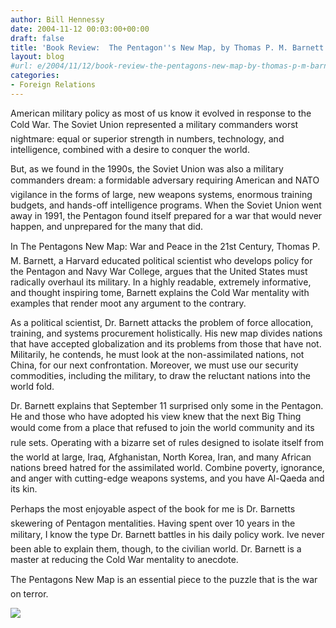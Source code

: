```yaml
---
author: Bill Hennessy
date: 2004-11-12 00:03:00+00:00
draft: false
title: 'Book Review:  The Pentagon''s New Map, by Thomas P. M. Barnett'
layout: blog
#url: e/2004/11/12/book-review-the-pentagons-new-map-by-thomas-p-m-barnett/
categories:
- Foreign Relations
---
```


American military policy as most of us know it evolved in response to the Cold War. The Soviet Union represented a military commanders worst nightmare: equal or superior strength in numbers, technology, and intelligence, combined with a desire to conquer the world.

But, as we found in the 1990s, the Soviet Union was also a military commanders dream: a formidable adversary requiring American and NATO vigilance in the forms of large, new weapons systems, enormous training budgets, and hands-off intelligence programs. When the Soviet Union went away in 1991, the Pentagon found itself prepared for a war that would never happen, and unprepared for the many that did.

In The Pentagons New Map: War and Peace in the 21st Century, Thomas P. M. Barnett, a Harvard educated political scientist who develops policy for the Pentagon and Navy War College, argues that the United States must radically overhaul its military. In a highly readable, extremely informative, and thought inspiring tome, Barnett explains the Cold War mentality with examples that render moot any argument to the contrary.

As a political scientist, Dr. Barnett attacks the problem of force allocation, training, and systems procurement holistically. His new map divides nations that have accepted globalization and its problems from those that have not. Militarily, he contends, he must look at the non-assimilated nations, not China, for our next confrontation. Moreover, we must use our security commodities, including the military, to draw the reluctant nations into the world fold.

Dr. Barnett explains that September 11 surprised only some in the Pentagon. He and those who have adopted his view knew that the next Big Thing would come from a place that refused to join the world community and its rule sets. Operating with a bizarre set of rules designed to isolate itself from the world at large, Iraq, Afghanistan, North Korea, Iran, and many African nations breed hatred for the assimilated world.  Combine poverty, ignorance, and anger with cutting-edge weapons systems, and you have Al-Qaeda and its kin.

Perhaps the most enjoyable aspect of the book for me is Dr. Barnetts skewering of Pentagon mentalities. Having spent over 10 years in the military, I know the type Dr. Barnett battles in his daily policy work. Ive never been able to explain them, though, to the civilian world. Dr. Barnett is a master at reducing the Cold War mentality to anecdote. 

The Pentagons New Map is an essential piece to the puzzle that is the war on terror. 

![](https://blog.billhennessy.com/aggbug.aspx?PostID=498)

